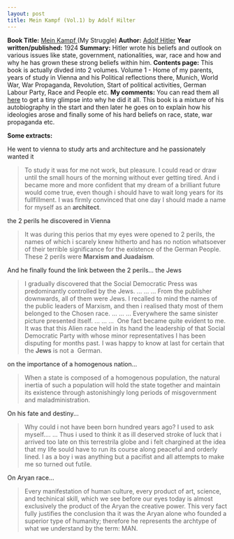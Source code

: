 ```yaml
---
layout: post
title: Mein Kampf (Vol.1) by Adolf Hilter
---
```


**Book Title:** [Mein Kampf ](http://en.wikipedia.org/wiki/Mein_Kampf)(My Struggle) **Author:** [Adolf Hitler](http://en.wikipedia.org/wiki/Adolf_Hitler) **Year written/published:** 1924 **Summary:** Hitler wrote his beliefs and outlook on various issues like state, government, nationalities, war, race and how and why he has grown these strong beliefs within him. **Contents page:** This book is actually divded into 2 volumes. Volume 1 - Home of my parents, years of study in Vienna and his Political reflections there, Munich, World War, War Propaganda, Revolution, Start of political activities, German Labour Party, Race and People etc. **My comments:** You can read them all [here](http://www.hitler.org/writings/Mein_Kampf/) to get a tiny glimpse into why he did it all. This book is a mixture of his autobiography in the start and then later he goes on to explain how his ideologies arose and finally some of his hard beliefs on race, state, war propaganda etc.

**Some extracts:**

He went to vienna to study arts and architecture and he passionately wanted it

>  

> To study it was for me not work, but pleasure. I could read or draw until the small hours of the morning without ever getting tired. And i became more and more confident that my dream of a brilliant future would come true, even though i should have to wait long years for its fullfillment. I was firmly convinced that one day I should made a name for myself as an **architect**.

the 2 perils he discovered in Vienna

>  

> It was during this perios that my eyes were opened to 2 perils, the names of which i scarely knew hitherto and has no notion whatsoever of their terrible significance for the existence of the German People. These 2 perils were **Marxism and Juadaism**.

And he finally found the link between the 2 perils... the Jews

>  

> I gradually discovered that the Social Democratic Press was predominantly controlled by the Jews. ... ... ... From the publisher downwards, all of them were Jews. I recalled to mind the names of the public leaders of Marxism, and then i realised thaty most of them belonged to the Chosen race. ... ... ... Everywhere the same sinister picture presented itself. ... ... ...  One fact became quite evident to me. It was that this Alien race held in its hand the leadership of that Social Democratic Party with whose minor representatives I has been disputing for months past. I was happy to know at last for certain that the **Jews** is not a  German.

on the importance of a homogenous nation...

>  

> When a state is composed of a homogenous population, the natural inertia of such a population will hold the state together and maintain its existence through astonishingly long periods of misgovernment and maladministration.

On his fate and destiny...

>  

> Why could i not have been born hundred years ago? I used to ask myself.... ... Thus i used to think it as ill deserved stroke of luck that i arrived too late on this terrestrila globe and i felt chargined at the idea that my life sould have to run its course along peaceful and orderly lined. I as a boy i was anything but a pacifist and all attempts to make me so turned out futile. 

On Aryan race...

>  

> Every manifestation of human culture, every product of art, science, and techinical skill, which we see before our eyes today is almost exclusively the product of the Aryan the creative power. This very fact fully justifies the conclusion tha it was the Aryan alone who founded a superior type of humanity; therefore he represents the archtype of what we understand by the term: MAN.

